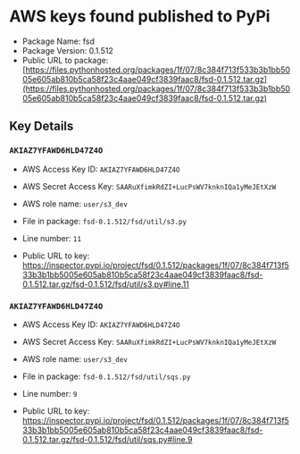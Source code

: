 # AWS keys found published to PyPi

* Package Name: fsd
* Package Version: 0.1.512
* Public URL to package: [https://files.pythonhosted.org/packages/1f/07/8c384f713f533b3b1bb5005e605ab810b5ca58f23c4aae049cf3839faac8/fsd-0.1.512.tar.gz](https://files.pythonhosted.org/packages/1f/07/8c384f713f533b3b1bb5005e605ab810b5ca58f23c4aae049cf3839faac8/fsd-0.1.512.tar.gz)

## Key Details

### `AKIAZ7YFAWD6HLD47Z4O`

* AWS Access Key ID: `AKIAZ7YFAWD6HLD47Z4O`
* AWS Secret Access Key: `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` 
* AWS role name: `user/s3_dev`
* File in package: `fsd-0.1.512/fsd/util/s3.py`
* Line number: `11`

* Public URL to key: https://inspector.pypi.io/project/fsd/0.1.512/packages/1f/07/8c384f713f533b3b1bb5005e605ab810b5ca58f23c4aae049cf3839faac8/fsd-0.1.512.tar.gz/fsd-0.1.512/fsd/util/s3.py#line.11



### `AKIAZ7YFAWD6HLD47Z4O`

* AWS Access Key ID: `AKIAZ7YFAWD6HLD47Z4O`
* AWS Secret Access Key: `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` 
* AWS role name: `user/s3_dev`
* File in package: `fsd-0.1.512/fsd/util/sqs.py`
* Line number: `9`

* Public URL to key: https://inspector.pypi.io/project/fsd/0.1.512/packages/1f/07/8c384f713f533b3b1bb5005e605ab810b5ca58f23c4aae049cf3839faac8/fsd-0.1.512.tar.gz/fsd-0.1.512/fsd/util/sqs.py#line.9


